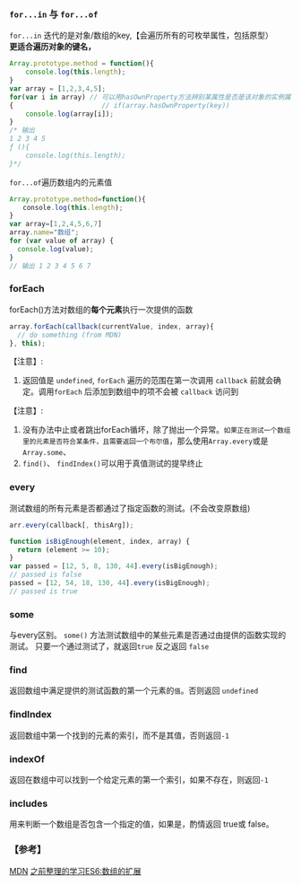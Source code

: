 ### `for...in` 与 `for...of`

`for...in` 迭代的是对象/数组的key,【会遍历所有的可枚举属性，包括原型）<br>
**更适合遍历对象的键名，**
```javascript
Array.prototype.method = function(){
    console.log(this.length);
}
var array = [1,2,3,4,5];
for(var i in array) // 可以用hasOwnProperty方法辨别某属性是否是该对象的实例属性
{                      // if(array.hasOwnProperty(key))
    console.log(array[i]);  
}
/* 输出
1 2 3 4 5
ƒ (){
    console.log(this.length);
}*/
```
`for...of`遍历数组内的元素值
```javascript
Array.prototype.method=function(){
　　console.log(this.length);
}
var array=[1,2,4,5,6,7]
array.name="数组";
for (var value of array) {
  console.log(value);
}
// 输出 1 2 3 4 5 6 7
```

### forEach

forEach()方法对数组的**每个元素**执行一次提供的函数

```js
array.forEach(callback(currentValue, index, array){
  // do something (from MDN)
}, this);
```
【注意】:<br>
1. 返回值是 `undefined`, `forEach` 遍历的范围在第一次调用 `callback` 前就会确定。调用`forEach` 后添加到数组中的项不会被 `callback` 访问到<br>

【注意】: <br>
1. 没有办法中止或者跳出forEach循坏，除了抛出一个异常。`如果正在测试一个数组里的元素是否符合某条件，且需要返回一个布尔值`，那么使用`Array.every`或是`Array.some`、<br>
2. `find()`、 `findIndex()`可以用于真值测试的提早终止

### every
测试数组的所有元素是否都通过了指定函数的测试。(不会改变原数组)

```js
arr.every(callback[, thisArg]);
```
```js
function isBigEnough(element, index, array) {
  return (element >= 10);
}
var passed = [12, 5, 8, 130, 44].every(isBigEnough);
// passed is false
passed = [12, 54, 18, 130, 44].every(isBigEnough);
// passed is true
```

### some 
与every区别。 `some()` 方法测试数组中的某些元素是否通过由提供的函数实现的测试。
只要一个通过测试了，就返回`true` 反之返回 `false`

### find 
返回数组中满足提供的测试函数的第一个元素的`值`。否则返回 `undefined`

### findIndex
返回数组中第一个找到的元素的索引，而不是其值，否则返回`-1`

### indexOf
返回在数组中可以找到一个给定元素的第一个索引，如果不存在，则返回`-1`

### includes
用来判断一个数组是否包含一个指定的值，如果是，酌情返回 true或 false。






### 【参考】
[MDN](https://developer.mozilla.org/zh-CN/docs/Web/JavaScript/Reference/Global_Objects/Array)
[之前整理的学习ES6:数组的扩展](https://fengye9729.github.io/learning-ES6/#/docs/Array)